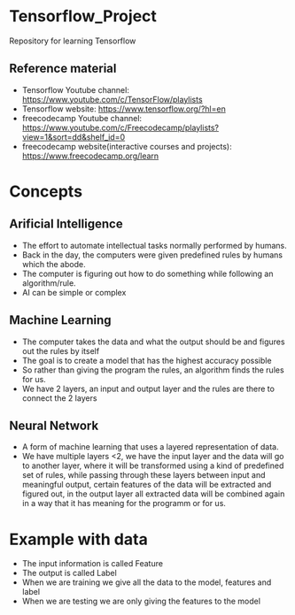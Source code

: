 # Tensorflow_Project
Repository for learning Tensorflow

## Reference material
 -  Tensorflow Youtube channel: https://www.youtube.com/c/TensorFlow/playlists
 -  Tensorflow website: https://www.tensorflow.org/?hl=en
 -  freecodecamp Youtube channel: https://www.youtube.com/c/Freecodecamp/playlists?view=1&sort=dd&shelf_id=0
 -  freecodecamp website(interactive courses and projects): https://www.freecodecamp.org/learn
 
# Concepts
## Arificial Intelligence

* The effort to automate intellectual tasks normally performed by humans.
* Back in the day, the computers were given predefined rules by humans which the abode.
* The computer is figuring out how to do something while following an algorithm/rule.
* AI can be simple or complex

## Machine Learning
* The computer takes the data and what the output should be and figures out the rules by itself
* The goal is to create a model that has the highest accuracy possible
* So rather than giving the program the rules, an algorithm finds the rules for us.
* We have 2 layers, an input and output layer and the rules are there to connect the 2 layers

## Neural Network
* A form of machine learning that uses a layered representation of data.
* We have multiple layers <2, we have the input layer and the data will go to another layer, where it will be transformed using a kind of predefined set of rules, while passing through these layers between input and meaningful output, certain features of the data will be extracted and figured out, in the output layer all extracted data will be combined again in a way that it has meaning for the programm or for us.
 
# Example with data
- The input information is called Feature
- The output is called Label
- When we are training we give all the data to the model, features and label
- When we are testing we are only giving the features to the model